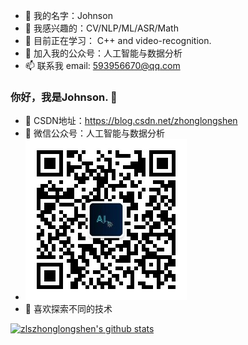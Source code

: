 - 👋 我的名字：Johnson
- 👀 我感兴趣的：CV/NLP/ML/ASR/Math
- 🌱 目前正在学习： C++ and video-recognition.
- 💞️ 加入我的公众号：人工智能与数据分析
- 📫 联系我
      email: 593956670@qq.com

<!---
zlszhonglongshen/zlszhonglongshen is a ✨ special ✨ repository because its `README.md` (this file) appears on your GitHub profile.
You can click the Preview link to take a look at your changes.
--->

### 你好，我是Johnson. 👋

- 🌱 CSDN地址：https://blog.csdn.net/zhonglongshen
- 👯 微信公众号：人工智能与数据分析
- ![image](qrcode_for_gh_2100fbc15b4e_258.jpg)
- 🤔 喜欢探索不同的技术

[![zlszhonglongshen's github stats](https://github-readme-stats.vercel.app/api?username=zlszhonglongshen)](https://github.com/zlszhonglongshen/github-readme-stats)
